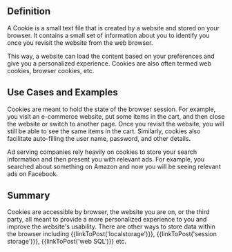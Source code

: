 ## Definition
A Cookie is a small text file that is created by a website and stored on your browser. It contains a small set of information about you to identify you once you revisit the website from the web browser.

This way, a website can load the content based on your preferences and give you a personalized experience. Cookies are also often termed web cookies, browser cookies, etc.

## Use Cases and Examples
Cookies are meant to hold the state of the browser session. For example, you visit an e-commerce website, put some items in the cart, and then close the website or switch to another page. Once you revisit the website, you will still be able to see the same items in the cart. Similarly, cookies also facilitate auto-filling the user name, password, and other details.

Ad serving companies rely heavily on cookies to store your search information and then present you with relevant ads. For example, you searched about something on Amazon and now you will be seeing relevant ads on Facebook.

## Summary
Cookies are accessible by browser, the website you are on, or the third party, all meant to provide a more personalized experience to you and improve the website's usability.
There are other ways to store data within the browser including {{linkToPost('localstorage')}}, {{linkToPost('session storage')}}, {{linkToPost('web SQL')}} etc.